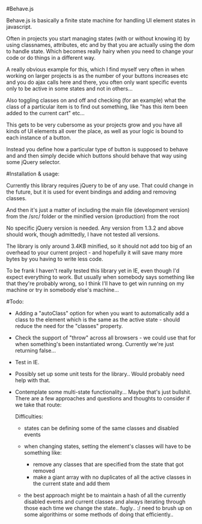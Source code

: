 #Behave.js

Behave.js is basically a finite state machine for handling UI element states
in javascript.

Often in projects you start managing states (with or without knowing it) by
using classnames, attributes, etc and by that you are actually using the
dom to handle state. Which becomes really hairy when you need to change your
code or do things in a different way.

A really obvious example for this, which I find myself very often in when
working on larger projects is as the number of your buttons increases etc and
you do ajax calls here and there, you often only want specific events only to
be active in some states and not in others...

Also toggling classes on and off and checking (for an example) what the class
of a particular item is to find out something, like "has this item been added
to the current cart" etc...

This gets to be very cubersome as your projects grow and you have all kinds
of UI elements all over the place, as well as your logic is bound to each
instance of a button.

Instead you define how a particular type of button is supposed to behave and
and then simply decide which buttons should behave that way using some
jQuery selector.

#Installation & usage:

Currently this library requires jQuery to be of any use. That could change
in the future, but it is used for event bindings and adding and removing
classes.

And then it's just a matter of including the main file (development version)
from the /src/ folder or the minified version (production) from the root

No specific jQuery version is needed. Any version from 1.3.2 and above should
work, though admittedly, I have not tested all versions.

The library is only around 3.4KB minified, so it should not add too big of an
overhead to your current project - and hopefully it will save many more
bytes by you having to write less code.

To be frank I haven't really tested this library yet in IE, even though I'd
expect everything to work. But usually when somebody says something like that
they're probably wrong, so I think I'll have to get win running on my machine
or try in somebody else's machine...

#Todo:
  - Adding a "autoClass" option for when you want to automatically add a class
    to the element which is the same as the active state - should reduce the
    need for the "classes" property.
  - Check the support of "throw" across all browsers - we could use that for
    when something's been instantiated wrong. Currently we're just returning
    false...
  - Test in IE.
  - Possibly set up some unit tests for the library.. Would probably need help
    with that.
  - Contemplate some multi-state functionality... Maybe that's just bullshit.
    There are a few approaches and questions and thoughts to consider if we
    take that route:

    Difficulties:
      - states can be defining some of the same classes and disabled
        events
      - when changing states, setting the element's classes will have
        to be something like:
        * remove any classes that are specified from the state that
          got removed
        * make a giant array with no duplicates of all the active
          classes in the current state and add them

      - the best approach might be to maintain a hash of all the
        currently disabled events and current classes and always
        iterating through those each time we change the state..
        fugly.. :/
        need to brush up on some algorithims or some methods of
        doing that efficiently..

